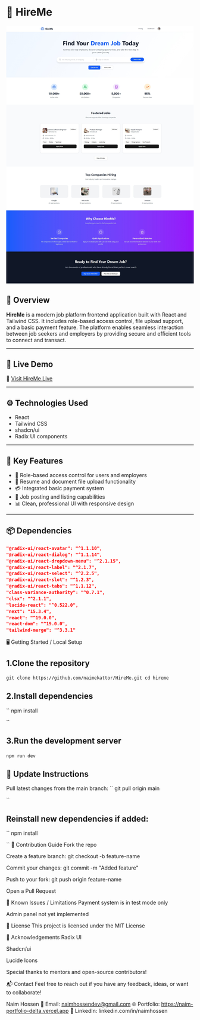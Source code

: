 # 💼 HireMe

![HireMe Screenshot](./hiremehome.jpeg)

## 📝 Overview

**HireMe** is a modern job platform frontend application built with React and Tailwind CSS. It includes role-based access control, file upload support, and a basic payment feature. The platform enables seamless interaction between job seekers and employers by providing secure and efficient tools to connect and transact.

---

## 🚀 Live Demo

🔗 [Visit HireMe Live](https://serene-sprite-ffe697.netlify.app/)

---

## ⚙️ Technologies Used

- React
- Tailwind CSS
- shadcn/ui
- Radix UI components

---

## 🌟 Key Features

- 🔐 Role-based access control for users and employers
- 📂 Resume and document file upload functionality
- 💳 Integrated basic payment system
- 📢 Job posting and listing capabilities
- 📊 Clean, professional UI with responsive design

---

## 📦 Dependencies

```json
"@radix-ui/react-avatar": "^1.1.10",
"@radix-ui/react-dialog": "^1.1.14",
"@radix-ui/react-dropdown-menu": "^2.1.15",
"@radix-ui/react-label": "^2.1.7",
"@radix-ui/react-select": "^2.2.5",
"@radix-ui/react-slot": "^1.2.3",
"@radix-ui/react-tabs": "^1.1.12",
"class-variance-authority": "^0.7.1",
"clsx": "^2.1.1",
"lucide-react": "^0.522.0",
"next": "15.3.4",
"react": "^19.0.0",
"react-dom": "^19.0.0",
"tailwind-merge": "^3.3.1"
```

🖥️ Getting Started / Local Setup
## 1.Clone the repository
``
git clone https://github.com/naimekattor/HireMe.git
cd hireme
``
## 2.Install dependencies
``
npm install

``
## 3.Run the development server
``
npm run dev
``
## 📌 Update Instructions
Pull latest changes from the main branch:
``
git pull origin main

``
## Reinstall new dependencies if added:
``
npm install

``
🤝 Contribution Guide
Fork the repo

Create a feature branch: git checkout -b feature-name

Commit your changes: git commit -m "Added feature"

Push to your fork: git push origin feature-name

Open a Pull Request

🛑 Known Issues / Limitations
Payment system is in test mode only

Admin panel not yet implemented

📄 License
This project is licensed under the MIT License

🙌 Acknowledgements
Radix UI

Shadcn/ui

Lucide Icons

Special thanks to mentors and open-source contributors!

📬 Contact
Feel free to reach out if you have any feedback, ideas, or want to collaborate!

Naim Hossen
📧 Email: naimhossendev@gmail.com
🌐 Portfolio: https://naim-portfolio-delta.vercel.app
💼 LinkedIn: linkedin.com/in/naimhossen

